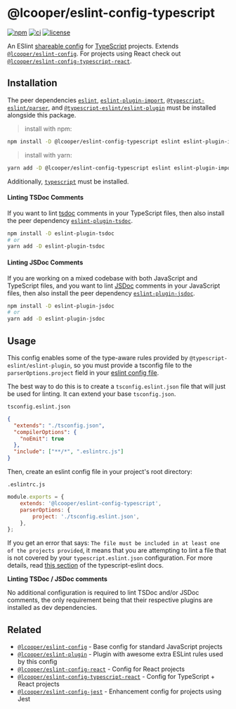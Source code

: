 # @lcooper/eslint-config-typescript

[![npm][npm-badge]][npm-link]
[![ci][ci-badge]][ci-link]
[![license][license-badge]][license-link]

An ESlint [shareable config](https://eslint.org/docs/developer-guide/shareable-configs) for [TypeScript](https://www.typescriptlang.org) projects. Extends [`@lcooper/eslint-config`](/packages/eslint-config). For projects using React check out [`@lcooper/eslint-config-typescript-react`](/packages/eslint-config-typescript-react).

## Installation

The peer dependencies [`eslint`](https://www.npmjs.com/package/eslint), [`eslint-plugin-import`](https://www.npmjs.com/package/eslint-plugin-import), [`@typescript-eslint/parser`](https://www.npmjs.com/package/@typescript-eslint/parser), and [`@typescript-eslint/eslint-plugin`](https://www.npmjs.com/package/@typescript-eslint/eslint-plugin) must be installed alongside this package.

> install with npm:
```bash
npm install -D @lcooper/eslint-config-typescript eslint eslint-plugin-import @typescript-eslint/parser @typescript-eslint/eslint-plugin
```

> install with yarn:
```bash
yarn add -D @lcooper/eslint-config-typescript eslint eslint-plugin-import @typescript-eslint/parser @typescript-eslint/eslint-plugin
```

Additionally, [`typescript`](https://www.npmjs.com/package/typescript) must be installed.

#### Linting TSDoc Comments

If you want to lint [tsdoc](https://tsdoc.org) comments in your TypeScript files, then also install the peer dependency [`eslint-plugin-tsdoc`](https://www.npmjs.com/package/eslint-plugin-tsdoc).

```bash
npm install -D eslint-plugin-tsdoc
# or
yarn add -D eslint-plugin-tsdoc
```

#### Linting JSDoc Comments

If you are working on a mixed codebase with both JavaScript and TypeScript files, and you want to lint [JSDoc](https://jsdoc.app) comments in your JavaScript files, then also install the peer dependency [`eslint-plugin-jsdoc`](https://www.npmjs.com/package/eslint-plugin-jsdoc).

```bash
npm install -D eslint-plugin-jsdoc
# or
yarn add -D eslint-plugin-jsdoc
```

## Usage

This config enables some of the type-aware rules provided by `@typescript-eslint/eslint-plugin`, so you must provide a tsconfig file to the `parserOptions.project` field in your [eslint config file](https://eslint.org/docs/user-guide/configuring/configuration-files).

The best way to do this is to create a `tsconfig.eslint.json` file that will just be used for linting. It can extend your base `tsconfig.json`.

`tsconfig.eslint.json`

```json
{
  "extends": "./tsconfig.json",
  "compilerOptions": {
    "noEmit": true
  },
  "include": ["**/*", ".eslintrc.js"]
}
```

Then, create an eslint config file in your project's root directory:

`.eslintrc.js`

```javascript
module.exports = {
    extends: '@lcooper/eslint-config-typescript',
    parserOptions: {
        project: './tsconfig.eslint.json',
    },
};
```

If you get an error that says: `The file must be included in at least one of the projects provided`, it means that you are attempting to lint a file that is not covered by your `typescript.eslint.json` configuration. For more details, read [this section](https://github.com/typescript-eslint/typescript-eslint/blob/master/docs/getting-started/linting/TYPED_LINTING.md#i-get-errors-telling-me-the-file-must-be-included-in-at-least-one-of-the-projects-provided) of the typescript-eslint docs.

**Linting TSDoc / JSDoc comments**

No additional configuration is required to lint TSDoc and/or JSDoc comments, the only requirement being that their respective plugins are installed as dev dependencies.

## Related

 * [`@lcooper/eslint-config`](/packages/eslint-config) - Base config for standard JavaScript projects
 * [`@lcooper/eslint-plugin`](/packages/eslint-plugin) - Plugin with awesome extra ESLint rules used by this config
 * [`@lcooper/eslint-config-react`](/packages/eslint-config-react) - Config for React projects
 * [`@lcooper/eslint-config-typescript-react`](/packages/eslint-config-typescript-react) - Config for TypeScript + React projects
 * [`@lcooper/eslint-config-jest`](/packages/eslint-config-jest) - Enhancement config for projects using Jest

[npm-link]: https://www.npmjs.com/package/@lcooper/eslint-config-typescript
[npm-badge]: https://img.shields.io/npm/v/@lcooper/eslint-config-typescript?logo=npm&style=for-the-badge
[ci-link]: https://github.com/luciancooper/eslint-configs/actions/workflows/ci.yml
[ci-badge]: https://img.shields.io/github/workflow/status/luciancooper/eslint-configs/CI?logo=github&style=for-the-badge
[license-link]: LICENSE
[license-badge]: https://img.shields.io/github/license/luciancooper/eslint-configs?color=yellow&style=for-the-badge
